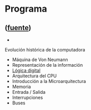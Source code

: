 # Programa
([fuente](https://campus.exactas.uba.ar/course/view.php?id=1058&section=1))
---
  -   
Evolución histórica de la computadora

  - Máquina de Von Neumann
  - Representación de la información
  - [Lógica digital](https://campus.exactas.uba.ar/mod/resource/view.php?id=54736 "Lógica Digital")
  - Arquitectura del CPU
  - Introducción a la Microarquitectura
  - Memoria
  - Entrada / Salida
  - Interrupciones
  - Buses

